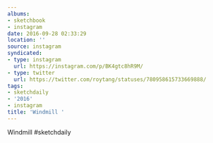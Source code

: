 ```yaml
---
albums:
- sketchbook
- instagram
date: 2016-09-28 02:33:29
location: ''
source: instagram
syndicated:
- type: instagram
  url: https://instagram.com/p/BK4gtc8hR9M/
- type: twitter
  url: https://twitter.com/roytang/statuses/780958615733669888/
tags:
- sketchdaily
- '2016'
- instagram
title: 'Windmill '
---
```


Windmill #sketchdaily